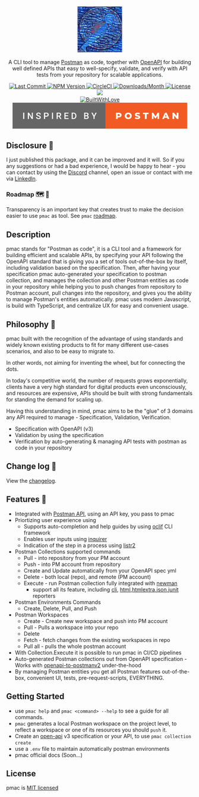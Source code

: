 <p align="center">
  <a href="https://github.com/postman-as-code/pmac/" target="blank"><img src="./images/pmac-logo.svg" width="120" alt="pmac Logo" /></a>
</p>
<p align="center">A CLI tool to manage <a href="https://www.postman.com/" target="_blank">Postman</a> as code, together with <a href="https://www.openapis.org/">OpenAPI</a> for building well defined APIs that easy to well-specify, validate, and verify with API tests from your repository for scalable applications.</p>

 <p align="center">
  <a href="https://github.com/postman-as-code/pmac" target="_blank">
    <img src="https://img.shields.io/github/last-commit/postman-as-code/pmac" alt="Last Commit" />
  </a>
  <a href="https://npmjs.org/package/pmac" target="_blank">
    <img src="https://img.shields.io/npm/v/pmac.svg" alt="NPM Version" />
  </a>
  <a href="https://app.circleci.com/pipelines/github/postman-as-code/pmac?branch=main" target="_blank">
    <img src="https://img.shields.io/circleci/build/github/postman-as-code/pmac/main" alt="CircleCI" />
  </a>
  <a href="https://npmjs.org/package/pmac" target="_blank">
    <img src="https://img.shields.io/npm/dm/pmac.svg" alt="Downloads/Month" />
  </a>
  <a href="https://github.com/postman-as-code/pmac/blob/main/LICENSE" target="_blank">
    <img src="https://img.shields.io/npm/l/pmac.svg" alt="License" />
  </a>
  <a href="https://codecov.io/gh/postman-as-code/pmac">
    <img src="https://codecov.io/gh/postman-as-code/pmac/branch/main/graph/badge.svg?token=VQATYZJCCN"/>
  </a>
  <br/>
  <a href="https://github.com/postman-as-code/pmac" target="_blank">
    <img src="https://forthebadge.com/images/badges/built-with-love.svg" alt="BuiltWithLove" />
  </a>
  <a href="https://blog.postman.com/making-the-postman-logo/" target="_blank">
    <img src="./images/inspired-by-postman.svg" alt="InspiredByPostman" />
  </a>
 </p>

## Disclosure 🙏

I just published this package, and it can be improved and it will.
So if you any suggestions or had a bad experience, I would be happy to hear - you can contact by using the [Discord](https://discord.gg/tPD99Z3A) channel, open an issue or contact with me via [LinkedIn](https://www.linkedin.com/in/itsofriperetz/).

### Roadmap 🗺 🧭

Transparency is an important key that creates trust to make the decision easier to use `pmac` as tool.
See `pmac` [roadmap](https://github.com/orgs/postman-as-code/projects/1).

## Description

pmac stands for "Postman as code", it is a CLI tool and a framework for building efficient and scalable APIs, by specifying your API following the OpenAPI standard that is giving you a set of tools out-of-the-box by itself, including validation based on the specification. Then, after having your specification pmac auto-generated your specification to postman collection, and manages the collection and other Postman entities as code in your repository while helping you to push changes from repository to Postman account, pull changes into the repository, and gives you the ability to manage Postman's entities automatically. pmac uses modern Javascript, is build with TypeScript, and centralize UX for easy and convenient usage.

## Philosophy 🧐

pmac built with the recognition of the advantage of using standards and widely known existing products to fit for many different use-cases scenarios, and also to be easy to migrate to.

In other words, not aiming for inventing the wheel, but for connecting the dots.

In today's competitive world, the number of requests grows exponentially, clients have a very high standard for digital products even unconsciously, and resources are expensive, APIs should be built with strong fundamentals for standing the demand for scaling up.

Having this understanding in mind, pmac aims to be the "glue" of 3 domains any API required to manage - Specification, Validation, Verification.

* Specification with OpenAPI (v3)
* Validation by using the specification
* Verification by auto-generating & managing API tests with postman as code in your repository

## Change log 🐾

View the [changelog](./CHANGELOG.md).

## Features 🦚

* Integrated with [Postman API](https://www.postman.com/), using an API key, you pass to pmac
* Priortizing user experience using
  * Supports auto-completion and help guides by using [oclif](https://github.com/oclif/oclif) CLI framework
  * Enables user inputs using [inquirer](https://github.com/SBoudrias/Inquirer.js/)
  * Indication of the step in a process using [listr2](https://github.com/cenk1cenk2/listr2)
* Postman Collections supported commands
  * Pull - into repository from your PM account
  * Push - into PM account from repository
  * Create and Update automatically from your OpenAPI spec yml
  * Delete - both local (repo), and remote (PM account)
  * Execute - run Postman collection fully integrated with [newman](https://github.com/postmanlabs/newman)
    * support all its feature, including [cli](https://github.com/postmanlabs/newman#cli-reporter), [html](https://github.com/postmanlabs/newman#html-reporter),[htmlextra](https://github.com/DannyDainton/newman-reporter-htmlextra),[json](https://github.com/postmanlabs/newman#html-reporter),[junit](https://github.com/postmanlabs/newman#html-reporter) reporters
* Postman Environments Commands
  * Create, Delete, Pull, and Push
* Postman Workspaces
  * Create - Create new workspace and push into PM account
  * Pull - Pulls a workspace into your repo
  * Delete
  * Fetch - fetch changes from the existing workspaces in repo
  * Pull all - pulls the whole postman account
* With Collection.Execute it is possible to run pmac in CI/CD pipelines
* Auto-generated Postman collections out from OpenAPI specification - Works with [openapi-to-postmanv2](https://github.com/postmanlabs/openapi-to-postman) under-the-hood
* By managing Postman entities you get all Postman features out-of-the-box, convenient UI, tests, pre-request-scripts, EVERYTHING.

## Getting Started

* use `pmac help` and `pmac <command> --help` to see a guide for all commands.
* `pmac` generates a local Postman workspace on the project level, to reflect a workspace or one of its resources you should `push` it.
* Create an [open-api]() v3 specification or your API, to use `pmac collection create`
* use a `.env` file to maintain automatically postman environments
* pmac official docs (Soon...)

## License

pmac is [MIT licensed](./LICENSE)
